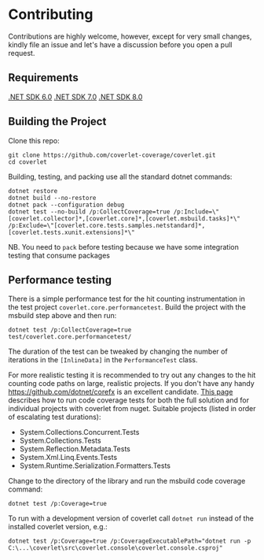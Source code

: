 # Contributing

Contributions are highly welcome, however, except for very small changes, kindly file an issue and let's have a discussion before you open a pull request.

## Requirements

[.NET SDK 6.0](https://dotnet.microsoft.com/en-us/download/dotnet/6.0)
[.NET SDK 7.0](https://dotnet.microsoft.com/en-us/download/dotnet/7.0)
[.NET SDK 8.0](https://dotnet.microsoft.com/en-us/download/dotnet/8.0)

## Building the Project

Clone this repo:

    git clone https://github.com/coverlet-coverage/coverlet.git
    cd coverlet

Building, testing, and packing use all the standard dotnet commands:

    dotnet restore
    dotnet build --no-restore
    dotnet pack --configuration debug
    dotnet test --no-build /p:CollectCoverage=true /p:Include=\"[coverlet.collector]*,[coverlet.core]*,[coverlet.msbuild.tasks]*\" /p:Exclude=\"[coverlet.core.tests.samples.netstandard]*,[coverlet.tests.xunit.extensions]*\"

NB. You need to `pack` before testing because we have some integration testing that consume packages

## Performance testing

There is a simple performance test for the hit counting instrumentation in the test project `coverlet.core.performancetest`.  Build the project with the msbuild step above and then run:

    dotnet test /p:CollectCoverage=true test/coverlet.core.performancetest/

The duration of the test can be tweaked by changing the number of iterations in the `[InlineData]` in the `PerformanceTest` class.

For more realistic testing it is recommended to try out any changes to the hit counting code paths on large, realistic projects.  If you don't have any handy https://github.com/dotnet/corefx is an excellent candidate.  [This page](https://github.com/dotnet/corefx/blob/master/Documentation/building/code-coverage.md) describes how to run code coverage tests for both the full solution and for individual projects with coverlet from nuget. Suitable projects (listed in order of escalating test durations):

* System.Collections.Concurrent.Tests
* System.Collections.Tests
* System.Reflection.Metadata.Tests
* System.Xml.Linq.Events.Tests
* System.Runtime.Serialization.Formatters.Tests

Change to the directory of the library and run the msbuild code coverage command:

    dotnet test /p:Coverage=true

To run with a development version of coverlet call `dotnet run` instead of the installed coverlet version, e.g.:

    dotnet test /p:Coverage=true /p:CoverageExecutablePath="dotnet run -p C:\...\coverlet\src\coverlet.console\coverlet.console.csproj"
